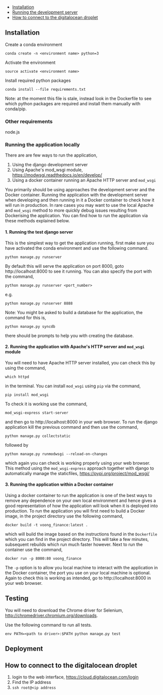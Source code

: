 * [Installation](#installation)
* [Running the development server](#1-running-the-test-django-server)
* [How to connect to the digitalocean droplet](#how-to-connect-to-the-digitalocean-droplet)

## Installation

Create a conda environment

`conda create -n <environment name> python=3`

Activate the environment

`source activate <environment name>`

Install required python packages

`conda install --file requirements.txt`

Note: at the moment this file is stale, instead look in the Dockerfile to see which python packages are required and install them manually with conda/pip.

### Other requirements
node.js

### Running the application locally
There are are few ways to run the application,
1. Using the django development server
2. Using Apache's mod_wsgi module, https://modwsgi.readthedocs.io/en/develop/
3. Using a docker container running an Apache HTTP server and `mod_wsgi`

You primarily should be using approaches the development server and the Docker container. Running the application with the development server when developing and then running in it a Docker container to check how it will run in production. In rare cases you may want to use the local Apache and `mod_wsgi` method to more quickly debug issues resulting from Dockerising the application. You can find how to run the application via these methods explained below.

#### 1. Running the test django server
This is the simplest way to get the application running, first make sure you have activated the conda environment and use the following command.

`python manage.py runserver`

By default this will serve the application on port 8000, goto http://localhost:8000 to see it running. You can also specify the port with the command,

`python manage.py runserver <port_number>`

e.g.

`python manage.py runserver 8888`

Note: You might be asked to build a database for the application, the command for this is, 

`python manage.py syncdb`

there should be prompts to help you with creating the database.

#### 2. Running the application with Apache's HTTP server and `mod_wsgi` module
You will need to have Apache HTTP server installed, you can check this by using the command,

`which httpd`

in the terminal. You can install `mod_wsgi` using `pip` via the command,

`pip install mod_wsgi`

To check it is working use the command, 

`mod_wsgi-express start-server`

and then go to http://localhost:8000 in your web browser. To run the django application kill the previous command and then use the command,

`python manage.py collectstatic`

followed by

`python manage.py runmodwsgi --reload-on-changes`

which again you can check is working properly using your web browser. This method using the `mod_wsgi-express` approach together with django to automatically manage the staticfiles, https://pypi.org/project/mod_wsgi/


#### 3. Running the application within a Docker container
Using a docker container to run the application is one of the best ways to remove any dependence on your own local environment and hence gives a good representation of how the application will look when it is deployed into production. To run the application you will first need to build a Docker image, in the project directory use the following command,

`docker build -t voong_finance:latest .`

which will build the image based on the instructions found in the `Dockerfile` which you can find in the project directory. This will take a few minutes, subsequent rebuilds which run much faster however. Next to run the container use the command,

`docker run -p 8000:80 voong_finance`

The `-p` option is to allow you local machine to interact with the application in the Docker container, the port you use on your local machine is optional. Again to check this is working as intended, go to http://localhost:8000 in your web browser.


## Testing

You will need to download the Chrome driver for Selenium, http://chromedriver.chromium.org/downloads.

Use the following command to run all tests.

`env PATH=<path to driver>:$PATH python manage.py test`

## Deployment

## How to connect to the digitalocean droplet
1. login to the web interface, https://cloud.digitalocean.com/login
2. Find the IP address
3. `ssh root@<ip address`
